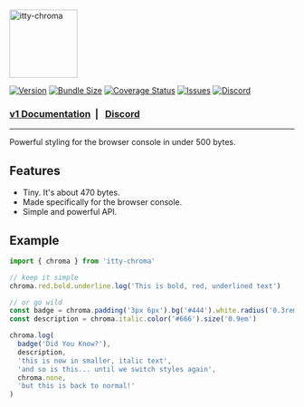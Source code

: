 <br />

<p>
<a href="https://itty.dev/itty-chroma" target="_blank">
  <img src="https://github.com/user-attachments/assets/cfe915d5-63ce-4297-83ef-316426c7af57" alt="itty-chroma" height="120" />
</a>
</p>

[![Version](https://img.shields.io/npm/v/itty-chroma.svg?style=flat-square)](https://npmjs.com/package/itty-chroma)
[![Bundle Size](https://deno.bundlejs.com/?q=itty-chroma&badge&badge-style=flat-square)](https://deno.bundlejs.com/?q=itty-chroma)
[![Coverage Status](https://img.shields.io/coveralls/github/kwhitley/itty-chroma?style=flat-square)](https://coveralls.io/github/kwhitley/itty-chroma)
[![Issues](https://img.shields.io/github/issues/kwhitley/itty-chroma?style=flat-square)](https://coveralls.io/github/kwhitley/itty-chroma)
[![Discord](https://img.shields.io/discord/832353585802903572?label=Discord&logo=Discord&style=flat-square&logoColor=fff)](https://discord.gg/53vyrZAu9u)

###  [v1 Documentation](https://itty.dev/itty-chroma) &nbsp;| &nbsp; [Discord](https://discord.gg/53vyrZAu9u)

---

Powerful styling for the browser console in under 500 bytes.

## Features

- Tiny. It's about 470 bytes.
- Made specifically for the browser console.
- Simple and powerful API.

## Example
```ts
import { chroma } from 'itty-chroma'

// keep it simple
chroma.red.bold.underline.log('This is bold, red, underlined text')

// or go wild
const badge = chroma.padding('3px 6px').bg('#444').white.radius('0.3rem')
const description = chroma.italic.color('#666').size('0.9em')

chroma.log(
  badge('Did You Know?'),
  description,
  'this is now in smaller, italic text',
  'and so is this... until we switch styles again',
  chroma.none,
  'but this is back to normal!'
)
```
